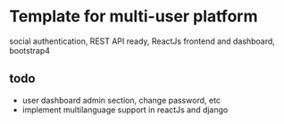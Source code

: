 # Template for multi-user platform
social authentication, REST API ready, ReactJs frontend and dashboard, bootstrap4

## todo
- user dashboard admin section, change password, etc
- implement multilanguage support in reactJs and django
